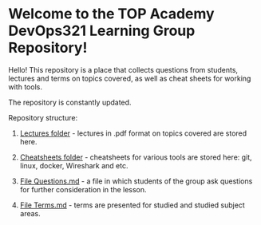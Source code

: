 # Welcome to the TOP Academy DevOps321 Learning Group Repository!


Hello! This repository is a place that collects questions from students, lectures and terms on topics covered, as well as cheat sheets for working with tools.

The repository is constantly updated.

Repository structure:

1. [Lectures folder](https://github.com/devops321-top/shared/tree/736c44f085ba827e4dabb80a07c7e4cd6e9e8c8c/Lectures) - lectures in .pdf format on topics covered are stored here.

2. [Cheatsheets folder](https://github.com/devops321-top/shared/tree/736c44f085ba827e4dabb80a07c7e4cd6e9e8c8c/cheatsheets) - cheatsheets for various tools are stored here: git, linux, docker, Wireshark and etc.

3. [File Questions.md](https://github.com/devops321-top/shared/blob/736c44f085ba827e4dabb80a07c7e4cd6e9e8c8c/Questions.md) - a file in which students of the group ask questions for further consideration in the lesson.

5. [File Terms.md](https://github.com/devops321-top/shared/blob/736c44f085ba827e4dabb80a07c7e4cd6e9e8c8c/Terms.md) - terms are presented for studied and studied subject areas.
